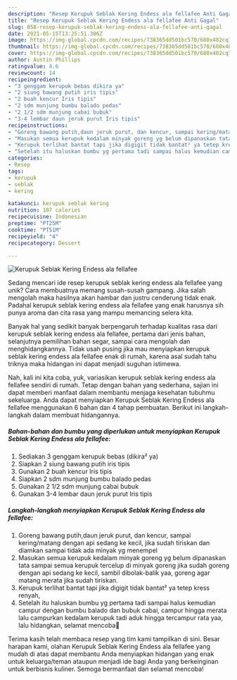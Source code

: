 ```yaml
---
description: "Resep Kerupuk Seblak Kering Endess ala fellafee Anti Gagal"
title: "Resep Kerupuk Seblak Kering Endess ala fellafee Anti Gagal"
slug: 858-resep-kerupuk-seblak-kering-endess-ala-fellafee-anti-gagal
date: 2021-05-15T13:25:51.306Z
image: https://img-global.cpcdn.com/recipes/738365dd501bc570/680x482cq70/kerupuk-seblak-kering-endess-ala-fellafee-foto-resep-utama.jpg
thumbnail: https://img-global.cpcdn.com/recipes/738365dd501bc570/680x482cq70/kerupuk-seblak-kering-endess-ala-fellafee-foto-resep-utama.jpg
cover: https://img-global.cpcdn.com/recipes/738365dd501bc570/680x482cq70/kerupuk-seblak-kering-endess-ala-fellafee-foto-resep-utama.jpg
author: Austin Phillips
ratingvalue: 4.6
reviewcount: 14
recipeingredient:
- "3 genggam kerupuk bebas dikira ya"
- "2 siung bawang putih iris tipis"
- "2 buah kencur Iris tipis"
- "2 sdm munjung bumbu balado pedas"
- "2 1/2 sdm munjung cabai bubuk"
- "3-4 lembar daun jeruk purut Iris tipis"
recipeinstructions:
- "Goreng bawang putih,daun jeruk purut, dan kencur, sampai kering/matang dengan api sedang ke kecil, jika sudah tiriskan dan diamkan sampai tidak ada minyak yg menempel"
- "Masukan semua kerupuk kedalam minyak goreng yg belum dipanaskan tata sampai semua kerupuk tercelup di minyak goreng jika sudah goreng dengan api sedang ke kecil, sambil dibolak-balik yaa, goreng agar matang merata jika sudah tiriskan."
- "Kerupuk terlihat bantat tapi jika digigit tidak bantat² ya tetep kress renyah,"
- "Setelah itu haluskan bumbu yg pertama tadi sampai halus kemudian campur dengan bumbu balado dan bubuk cabai, campur hingga merata lalu campurkan kedalam kerupuk tadi aduk hingga tercampur rata yaa, lalu hidangkan, selamat mencoba🤗"
categories:
- Resep
tags:
- kerupuk
- seblak
- kering

katakunci: kerupuk seblak kering 
nutrition: 107 calories
recipecuisine: Indonesian
preptime: "PT25M"
cooktime: "PT51M"
recipeyield: "4"
recipecategory: Dessert

---
```



![Kerupuk Seblak Kering Endess ala fellafee](https://img-global.cpcdn.com/recipes/738365dd501bc570/680x482cq70/kerupuk-seblak-kering-endess-ala-fellafee-foto-resep-utama.jpg)

Sedang mencari ide resep kerupuk seblak kering endess ala fellafee yang unik? Cara membuatnya memang susah-susah gampang. Jika salah mengolah maka hasilnya akan hambar dan justru cenderung tidak enak. Padahal kerupuk seblak kering endess ala fellafee yang enak harusnya sih punya aroma dan cita rasa yang mampu memancing selera kita.

Banyak hal yang sedikit banyak berpengaruh terhadap kualitas rasa dari kerupuk seblak kering endess ala fellafee, pertama dari jenis bahan, selanjutnya pemilihan bahan segar, sampai cara mengolah dan menghidangkannya. Tidak usah pusing jika mau menyiapkan kerupuk seblak kering endess ala fellafee enak di rumah, karena asal sudah tahu triknya maka hidangan ini dapat menjadi suguhan istimewa.




Nah, kali ini kita coba, yuk, variasikan kerupuk seblak kering endess ala fellafee sendiri di rumah. Tetap dengan bahan yang sederhana, sajian ini dapat memberi manfaat dalam membantu menjaga kesehatan tubuhmu sekeluarga. Anda dapat menyiapkan Kerupuk Seblak Kering Endess ala fellafee menggunakan 6 bahan dan 4 tahap pembuatan. Berikut ini langkah-langkah dalam membuat hidangannya.

<!--inarticleads1-->

##### Bahan-bahan dan bumbu yang diperlukan untuk menyiapkan Kerupuk Seblak Kering Endess ala fellafee:

1. Sediakan 3 genggam kerupuk bebas (dikira² ya)
1. Siapkan 2 siung bawang putih iris tipis
1. Gunakan 2 buah kencur Iris tipis
1. Siapkan 2 sdm munjung bumbu balado pedas
1. Gunakan 2 1/2 sdm munjung cabai bubuk
1. Gunakan 3-4 lembar daun jeruk purut Iris tipis




<!--inarticleads2-->

##### Langkah-langkah menyiapkan Kerupuk Seblak Kering Endess ala fellafee:

1. Goreng bawang putih,daun jeruk purut, dan kencur, sampai kering/matang dengan api sedang ke kecil, jika sudah tiriskan dan diamkan sampai tidak ada minyak yg menempel
1. Masukan semua kerupuk kedalam minyak goreng yg belum dipanaskan tata sampai semua kerupuk tercelup di minyak goreng jika sudah goreng dengan api sedang ke kecil, sambil dibolak-balik yaa, goreng agar matang merata jika sudah tiriskan.
1. Kerupuk terlihat bantat tapi jika digigit tidak bantat² ya tetep kress renyah,
1. Setelah itu haluskan bumbu yg pertama tadi sampai halus kemudian campur dengan bumbu balado dan bubuk cabai, campur hingga merata lalu campurkan kedalam kerupuk tadi aduk hingga tercampur rata yaa, lalu hidangkan, selamat mencoba🤗




Terima kasih telah membaca resep yang tim kami tampilkan di sini. Besar harapan kami, olahan Kerupuk Seblak Kering Endess ala fellafee yang mudah di atas dapat membantu Anda menyiapkan hidangan yang enak untuk keluarga/teman ataupun menjadi ide bagi Anda yang berkeinginan untuk berbisnis kuliner. Semoga bermanfaat dan selamat mencoba!
